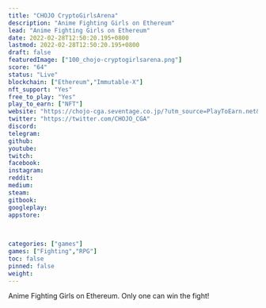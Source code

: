 ```yaml
---
title: "CHOJO CryptoGirlsArena"
description: "Anime Fighting Girls on Ethereum"
lead: "Anime Fighting Girls on Ethereum"
date: 2022-02-28T12:50:20.195+0800
lastmod: 2022-02-28T12:50:20.195+0800
draft: false
featuredImage: ["100_chojo-cryptogirlsarena.png"]
score: "64"
status: "Live"
blockchain: ["Ethereum","Immutable-X"]
nft_support: "Yes"
free_to_play: "Yes"
play_to_earn: ["NFT"]
website: "https://chojo-cga.seventage.co.jp/?utm_source=PlayToEarn.net&utm_medium=organic&utm_campaign=gamepage"
twitter: "https://twitter.com/CHOJO_CGA"
discord: 
telegram: 
github: 
youtube: 
twitch: 
facebook: 
instagram: 
reddit: 
medium: 
steam: 
gitbook: 
googleplay: 
appstore: 

  
    
categories: ["games"]
games: ["Fighting","RPG"]
toc: false
pinned: false
weight: 
---
```

Anime Fighting Girls on Ethereum. Only one can win the fight!